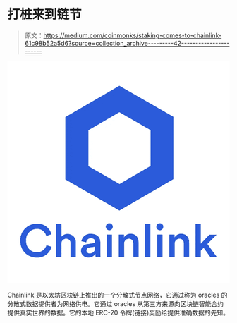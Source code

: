 # 打桩来到链节

> 原文：<https://medium.com/coinmonks/staking-comes-to-chainlink-61c98b52a5d6?source=collection_archive---------42----------------------->

![](img/d1b27b6d8717ba824027af58ae6bd8e8.png)

Chainlink 是以太坊区块链上推出的一个分散式节点网络，它通过称为 oracles 的分散式数据提供者为网络供电。它通过 oracles 从第三方来源向区块链智能合约提供真实世界的数据。它的本地 ERC-20 令牌(链接)奖励给提供准确数据的先知。